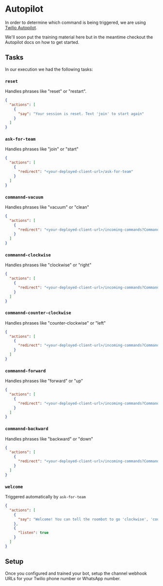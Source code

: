 # Autopilot

In order to determine which command is being triggered, we are using [Twilio Autopilot](https://www.twilio.com/autopilot).

We'll soon put the training material here but in the meantime checkout the Autopilot docs on how to get started.

## Tasks

In our execution we had the following tasks:

### `reset`

Handles phrases like "reset" or "restart".

```json
{
  "actions": [
    {
      "say": "Your session is reset. Text 'join' to start again"
    }
  ]
}
```

### `ask-for-team`

Handles phrases like "join" or "start"

```json
{
  "actions": [
    {
      "redirect": "<your-deployed-client-url>/ask-for-team"
    }
  ]
}
```

### `commannd-vacuum`

Handles phrases like "vacuum" or "clean"

```json
{
  "actions": [
    {
      "redirect": "<your-deployed-client-url>/incoming-commands?Command=vacuum"
    }
  ]
}
```

### `commannd-clockwise`

Handles phrases like "clockwise" or "right"

```json
{
  "actions": [
    {
      "redirect": "<your-deployed-client-url>/incoming-commands?Command=clockwise"
    }
  ]
}
```

### `commannd-counter-clockwise`

Handles phrases like "counter-clockwise" or "left"

```json
{
  "actions": [
    {
      "redirect": "<your-deployed-client-url>/incoming-commands?Command=counter-clockwise"
    }
  ]
}
```

### `commannd-forward`

Handles phrases like "forward" or "up"

```json
{
  "actions": [
    {
      "redirect": "<your-deployed-client-url>/incoming-commands?Command=forward"
    }
  ]
}
```

### `commannd-backward`

Handles phrases like "backward" or "down"

```json
{
  "actions": [
    {
      "redirect": "<your-deployed-client-url>/incoming-commands?Command=backward"
    }
  ]
}
```

### `welcome`

Triggered automatically by `ask-for-team`

```json
{
  "actions": [
    {
      "say": "Welcome! You can tell the roombot to go 'clockwise', 'counter-clockwise', 'forward' or 'backward'. Send 'vacuum' to toggle the vacuum functionality. Have fun and enjoy CodeLand!"
    },
    {
      "listen": true
    }
  ]
}
```

## Setup

Once you configured and trained your bot, setup the channel webhook URLs for your Twilio phone number or WhatsApp number.
